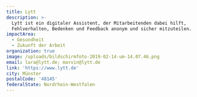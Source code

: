 ```yaml
---
title: Lytt
description: >-
  Lytt ist ein digitaler Assistent, der Mitarbeitenden dabei hilft,
  Fehlverhalten, Bedenken und Feedback anonym und sicher mitzuteilen.
impactArea:
  - Gesundheit
  - Zukunft der Arbeit
organization: true
image: /uploads/bildschirmfoto-2019-02-14-um-14.07.46.png
email: lara@lytt.de; marvin@lytt.de
link: 'https://www.lytt.de'
city: Münster
postalCode: '48145'
federalState: Nordrhein-Westfalen
---
```


